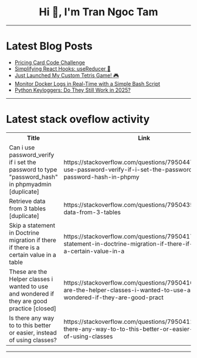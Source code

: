 <h1 align="center">Hi 👋, I'm Tran Ngoc Tam</h1>

---

# Latest Blog Posts 
<!-- BLOG-POST-LIST:START -->
- [Pricing Card Code Challenge](https://dev.to/thek2j/pricing-card-code-challenge-453c)
- [Simplifying React Hooks: useReducer 💯](https://dev.to/alisamir/simplifying-react-hooks-usereducer-86k)
- [Just Launched My Custom Tetris Game! 🎮](https://dev.to/nemish/just-launched-my-custom-tetris-game-7gd)
- [Monitor Docker Logs in Real-Time with a Simple Bash Script](https://dev.to/kishore_suzil_v/monitor-docker-logs-in-real-time-with-a-simple-bash-script-4fb4)
- [Python Keyloggers: Do They Still Work in 2025?](https://dev.to/snappytuts/python-keyloggers-do-they-still-work-in-2025-120i)
<!-- BLOG-POST-LIST:END -->

---

# Latest stack oveflow activity
<table>
  <tr><th>Title</th><th>Link</th></tr>
  <!-- STACKOVERFLOW:START --><tr><td>Can i use password_verify if i set the password to type &quot;password_hash&quot; in phpmyadmin [duplicate]</td><td>https://stackoverflow.com/questions/79504475/can-i-use-password-verify-if-i-set-the-password-to-type-password-hash-in-phpmy</td></tr><tr><td>Retrieve data from 3 tables [duplicate]</td><td>https://stackoverflow.com/questions/79504358/retrieve-data-from-3-tables</td></tr><tr><td>Skip a statement in Doctrine migration if there if there is a certain value in a table</td><td>https://stackoverflow.com/questions/79504179/skip-a-statement-in-doctrine-migration-if-there-if-there-is-a-certain-value-in-a</td></tr><tr><td>These are the Helper classes i wanted to use and wondered if they are good practice [closed]</td><td>https://stackoverflow.com/questions/79504163/these-are-the-helper-classes-i-wanted-to-use-and-wondered-if-they-are-good-pract</td></tr><tr><td>Is there any way to to this better or easier, instead of using classes?</td><td>https://stackoverflow.com/questions/79504119/is-there-any-way-to-to-this-better-or-easier-instead-of-using-classes</td></tr><!-- STACKOVERFLOW:END -->
</table>

---


